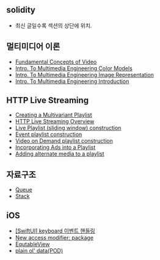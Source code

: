 ## solidity
 - 최신 글일수록 섹션의 상단에 위치.

## 멀티미디어 이론
 - [Fundamental Concepts of Video](https://github.com/lgvv/wiki/issues/15)
 - [Intro. To Multimedia Engineering Color Models](https://github.com/lgvv/wiki/issues/3)
 - [Intro. To Multimedia Engineering Image Representation](https://github.com/lgvv/wiki/issues/2)
 - [Intro. To Multimedia Engineering Introduction](https://github.com/lgvv/wiki/issues/1)

## HTTP Live Streaming
 - [Creating a Multivariant Playlist](https://github.com/lgvv/wiki/issues/9)
 - [HTTP Live Streaming Overview](https://github.com/lgvv/wiki/issues/4)
 - [Live Playlist (sliding window) construction](https://github.com/lgvv/wiki/issues/11)
 - [Event playlist construction](https://github.com/lgvv/wiki/issues/12)
 - [Video on Demand playlist construction](https://github.com/lgvv/wiki/issues/10)
 - [Incorporating Ads into a Playlist](https://github.com/lgvv/wiki/issues/13)
 - [Adding alternate media to a playlist](https://github.com/lgvv/wiki/issues/14)

## 자료구조
 - [Queue](https://github.com/lgvv/wiki/issues/7)
 - [Stack](https://github.com/lgvv/wiki/issues/6)
 
## iOS
 - [[SwiftUI] keyboard 이벤트 핸들링](https://github.com/lgvv/wiki/issues/22)
 - [New access modifier: package](https://github.com/lgvv/wiki/issues/18)
 - [EqutableView](https://github.com/lgvv/wiki/issues/20)
 - [plain ol' data(POD)](https://github.com/lgvv/wiki/issues/19)
 
